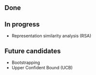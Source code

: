 ## Done


## In progress 

* Representation similarity analysis (RSA)

## Future candidates

* Bootstrapping
* Upper Confident Bound (UCB)